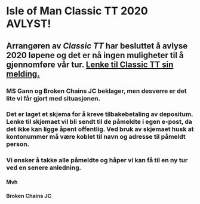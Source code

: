 # Isle of Man Classic TT 2020 AVLYST!

## Arrangøren av _Classic TT_ har besluttet å avlyse 2020 løpene og det er nå ingen muligheter til å gjennomføre vår tur. [Lenke til Classic TT sin melding.](https://www.iomttraces.com/classic/)

### MS Gann og Broken Chains JC beklager, men desverre er det lite vi får gjort med situasjonen.

### Det er laget et skjema for å kreve tilbakebetaling av depositum. Lenke til skjemaet vil bli sendt til de påmeldte i egen e-post, da det ikke kan ligge åpent offentlig. Ved bruk av skjemaet husk at kontonummer må være koblet til navn og adresse til påmeldt person.

### Vi ønsker å takke alle påmeldte og håper vi kan få til en ny tur ved en senere anledning.

#### Mvh
#### Broken Chains JC
